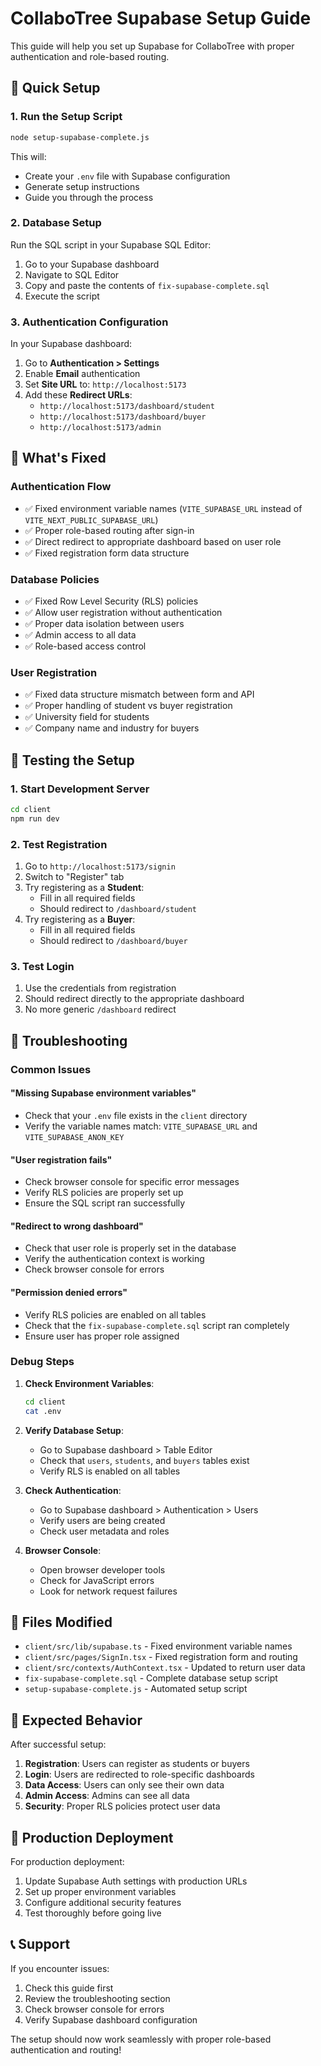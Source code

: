 # CollaboTree Supabase Setup Guide

This guide will help you set up Supabase for CollaboTree with proper authentication and role-based routing.

## 🚀 Quick Setup

### 1. Run the Setup Script

```bash
node setup-supabase-complete.js
```

This will:
- Create your `.env` file with Supabase configuration
- Generate setup instructions
- Guide you through the process

### 2. Database Setup

Run the SQL script in your Supabase SQL Editor:

1. Go to your Supabase dashboard
2. Navigate to SQL Editor
3. Copy and paste the contents of `fix-supabase-complete.sql`
4. Execute the script

### 3. Authentication Configuration

In your Supabase dashboard:

1. Go to **Authentication > Settings**
2. Enable **Email** authentication
3. Set **Site URL** to: `http://localhost:5173`
4. Add these **Redirect URLs**:
   - `http://localhost:5173/dashboard/student`
   - `http://localhost:5173/dashboard/buyer`
   - `http://localhost:5173/admin`

## 🔧 What's Fixed

### Authentication Flow
- ✅ Fixed environment variable names (`VITE_SUPABASE_URL` instead of `VITE_NEXT_PUBLIC_SUPABASE_URL`)
- ✅ Proper role-based routing after sign-in
- ✅ Direct redirect to appropriate dashboard based on user role
- ✅ Fixed registration form data structure

### Database Policies
- ✅ Fixed Row Level Security (RLS) policies
- ✅ Allow user registration without authentication
- ✅ Proper data isolation between users
- ✅ Admin access to all data
- ✅ Role-based access control

### User Registration
- ✅ Fixed data structure mismatch between form and API
- ✅ Proper handling of student vs buyer registration
- ✅ University field for students
- ✅ Company name and industry for buyers

## 🧪 Testing the Setup

### 1. Start Development Server

```bash
cd client
npm run dev
```

### 2. Test Registration

1. Go to `http://localhost:5173/signin`
2. Switch to "Register" tab
3. Try registering as a **Student**:
   - Fill in all required fields
   - Should redirect to `/dashboard/student`
4. Try registering as a **Buyer**:
   - Fill in all required fields
   - Should redirect to `/dashboard/buyer`

### 3. Test Login

1. Use the credentials from registration
2. Should redirect directly to the appropriate dashboard
3. No more generic `/dashboard` redirect

## 🐛 Troubleshooting

### Common Issues

#### "Missing Supabase environment variables"
- Check that your `.env` file exists in the `client` directory
- Verify the variable names match: `VITE_SUPABASE_URL` and `VITE_SUPABASE_ANON_KEY`

#### "User registration fails"
- Check browser console for specific error messages
- Verify RLS policies are properly set up
- Ensure the SQL script ran successfully

#### "Redirect to wrong dashboard"
- Check that user role is properly set in the database
- Verify the authentication context is working
- Check browser console for errors

#### "Permission denied errors"
- Verify RLS policies are enabled on all tables
- Check that the `fix-supabase-complete.sql` script ran completely
- Ensure user has proper role assigned

### Debug Steps

1. **Check Environment Variables**:
   ```bash
   cd client
   cat .env
   ```

2. **Verify Database Setup**:
   - Go to Supabase dashboard > Table Editor
   - Check that `users`, `students`, and `buyers` tables exist
   - Verify RLS is enabled on all tables

3. **Check Authentication**:
   - Go to Supabase dashboard > Authentication > Users
   - Verify users are being created
   - Check user metadata and roles

4. **Browser Console**:
   - Open browser developer tools
   - Check for JavaScript errors
   - Look for network request failures

## 📁 Files Modified

- `client/src/lib/supabase.ts` - Fixed environment variable names
- `client/src/pages/SignIn.tsx` - Fixed registration form and routing
- `client/src/contexts/AuthContext.tsx` - Updated to return user data
- `fix-supabase-complete.sql` - Complete database setup script
- `setup-supabase-complete.js` - Automated setup script

## 🎯 Expected Behavior

After successful setup:

1. **Registration**: Users can register as students or buyers
2. **Login**: Users are redirected to role-specific dashboards
3. **Data Access**: Users can only see their own data
4. **Admin Access**: Admins can see all data
5. **Security**: Proper RLS policies protect user data

## 🚀 Production Deployment

For production deployment:

1. Update Supabase Auth settings with production URLs
2. Set up proper environment variables
3. Configure additional security features
4. Test thoroughly before going live

## 📞 Support

If you encounter issues:

1. Check this guide first
2. Review the troubleshooting section
3. Check browser console for errors
4. Verify Supabase dashboard configuration

The setup should now work seamlessly with proper role-based authentication and routing!
